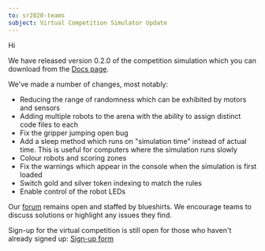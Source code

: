 ```yaml
---
to: sr2020-teams
subject: Virtual Competition Simulator Update
---
```


Hi

We have released version 0.2.0 of the competition simulation which you can download from the [Docs page](https://studentrobotics.org/docs/competition-simulator/).

We've made a number of changes, most notably:

- Reducing the range of randomness which can be exhibited by motors and sensors
- Adding multiple robots to the arena with the ability to assign distinct code files to each
- Fix the gripper jumping open bug
- Add a sleep method which runs on "simulation time" instead of actual time. This is useful for computers where the simulation runs slowly
- Colour robots and scoring zones
- Fix the warnings which appear in the console when the simulation is first loaded
- Switch gold and silver token indexing to match the rules
- Enable control of the robot LEDs

Our [forum](https://studentrobotics.org/forum/) remains open and staffed by blueshirts. We encourage teams to discuss solutions or highlight any issues they find.

Sign-up for the virtual competition is still open for those who haven't already signed up: [Sign-up form](https://forms.gle/ouuAipocwse3E4XY7)
